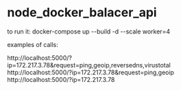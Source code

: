 # node_docker_balacer_api

to run it: docker-compose up --build  -d --scale worker=4

examples of calls: 

http://localhost:5000/?ip=172.217.3.78&request=ping,geoip,reversedns,virustotal
http://localhost:5000/?ip=172.217.3.78&request=ping,geoip
http://localhost:5000/?ip=172.217.3.78

